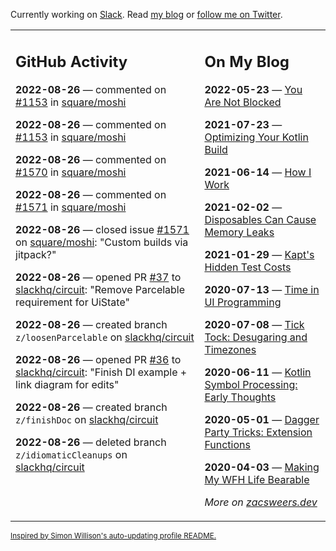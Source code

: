 Currently working on [Slack](https://slack.com/). Read [my blog](https://zacsweers.dev/) or [follow me on Twitter](https://twitter.com/ZacSweers).

<table><tr><td valign="top" width="60%">

## GitHub Activity
<!-- githubActivity starts -->
**2022-08-26** — commented on [#1153](https://github.com/square/moshi/pull/1153#issuecomment-1229083747) in [square/moshi](https://github.com/square/moshi)

**2022-08-26** — commented on [#1153](https://github.com/square/moshi/pull/1153#issuecomment-1229081582) in [square/moshi](https://github.com/square/moshi)

**2022-08-26** — commented on [#1570](https://github.com/square/moshi/issues/1570#issuecomment-1229059257) in [square/moshi](https://github.com/square/moshi)

**2022-08-26** — commented on [#1571](https://github.com/square/moshi/issues/1571#issuecomment-1229055531) in [square/moshi](https://github.com/square/moshi)

**2022-08-26** — closed issue [#1571](https://github.com/square/moshi/issues/1571) on [square/moshi](https://github.com/square/moshi): "Custom builds via jitpack?"

**2022-08-26** — opened PR [#37](https://github.com/slackhq/circuit/pull/37) to [slackhq/circuit](https://github.com/slackhq/circuit): "Remove Parcelable requirement for UiState"

**2022-08-26** — created branch `z/loosenParcelable` on [slackhq/circuit](https://github.com/slackhq/circuit)

**2022-08-26** — opened PR [#36](https://github.com/slackhq/circuit/pull/36) to [slackhq/circuit](https://github.com/slackhq/circuit): "Finish DI example + link diagram for edits"

**2022-08-26** — created branch `z/finishDoc` on [slackhq/circuit](https://github.com/slackhq/circuit)

**2022-08-26** — deleted branch `z/idiomaticCleanups` on [slackhq/circuit](https://github.com/slackhq/circuit)
<!-- githubActivity ends -->
</td><td valign="top" width="40%">

## On My Blog
<!-- blog starts -->
**2022-05-23** — [You Are Not Blocked](https://www.zacsweers.dev/you-are-not-blocked/)

**2021-07-23** — [Optimizing Your Kotlin Build](https://www.zacsweers.dev/optimizing-your-kotlin-build/)

**2021-06-14** — [How I Work](https://www.zacsweers.dev/how-i-work/)

**2021-02-02** — [Disposables Can Cause Memory Leaks](https://www.zacsweers.dev/disposables-can-cause-memory-leaks/)

**2021-01-29** — [Kapt's Hidden Test Costs](https://www.zacsweers.dev/kapts-hidden-test-costs/)

**2020-07-13** — [Time in UI Programming](https://www.zacsweers.dev/time-in-ui/)

**2020-07-08** — [Tick Tock: Desugaring and Timezones](https://www.zacsweers.dev/ticktock-desugaring-timezones/)

**2020-06-11** — [Kotlin Symbol Processing: Early Thoughts](https://www.zacsweers.dev/kotlin-symbol-processor-early-thoughts/)

**2020-05-01** — [Dagger Party Tricks: Extension Functions](https://www.zacsweers.dev/dagger-party-tricks-extension-functions/)

**2020-04-03** — [Making My WFH Life Bearable](https://www.zacsweers.dev/making-wfh-life-bearable/)
<!-- blog ends -->
_More on [zacsweers.dev](https://zacsweers.dev/)_
</td></tr></table>

<sub><a href="https://simonwillison.net/2020/Jul/10/self-updating-profile-readme/">Inspired by Simon Willison's auto-updating profile README.</a></sub>